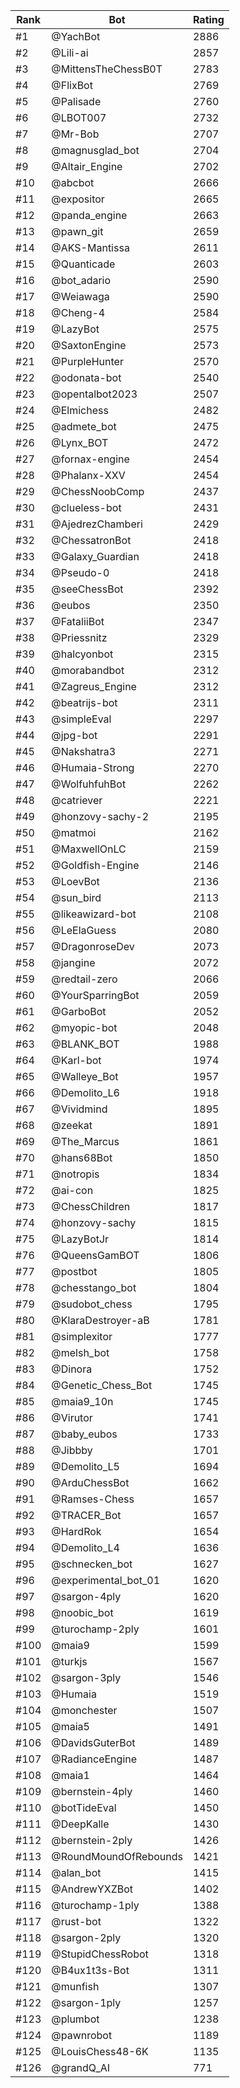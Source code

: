 Rank|Bot|Rating
---|---|---
#1|@YachBot|2886
#2|@Lili-ai|2857
#3|@MittensTheChessB0T|2783
#4|@FlixBot|2769
#5|@Palisade|2760
#6|@LBOT007|2732
#7|@Mr-Bob|2707
#8|@magnusglad_bot|2704
#9|@Altair_Engine|2702
#10|@abcbot|2666
#11|@expositor|2665
#12|@panda_engine|2663
#13|@pawn_git|2659
#14|@AKS-Mantissa|2611
#15|@Quanticade|2603
#16|@bot_adario|2590
#17|@Weiawaga|2590
#18|@Cheng-4|2584
#19|@LazyBot|2575
#20|@SaxtonEngine|2573
#21|@PurpleHunter|2570
#22|@odonata-bot|2540
#23|@opentalbot2023|2507
#24|@Elmichess|2482
#25|@admete_bot|2475
#26|@Lynx_BOT|2472
#27|@fornax-engine|2454
#28|@Phalanx-XXV|2454
#29|@ChessNoobComp|2437
#30|@clueless-bot|2431
#31|@AjedrezChamberi|2429
#32|@ChessatronBot|2418
#33|@Galaxy_Guardian|2418
#34|@Pseudo-0|2418
#35|@seeChessBot|2392
#36|@eubos|2350
#37|@FataliiBot|2347
#38|@Priessnitz|2329
#39|@halcyonbot|2315
#40|@morabandbot|2312
#41|@Zagreus_Engine|2312
#42|@beatrijs-bot|2311
#43|@simpleEval|2297
#44|@jpg-bot|2291
#45|@Nakshatra3|2271
#46|@Humaia-Strong|2270
#47|@WolfuhfuhBot|2262
#48|@catriever|2221
#49|@honzovy-sachy-2|2195
#50|@matmoi|2162
#51|@MaxwellOnLC|2159
#52|@Goldfish-Engine|2146
#53|@LoevBot|2136
#54|@sun_bird|2113
#55|@likeawizard-bot|2108
#56|@LeElaGuess|2080
#57|@DragonroseDev|2073
#58|@jangine|2072
#59|@redtail-zero|2066
#60|@YourSparringBot|2059
#61|@GarboBot|2052
#62|@myopic-bot|2048
#63|@BLANK_BOT|1988
#64|@Karl-bot|1974
#65|@Walleye_Bot|1957
#66|@Demolito_L6|1918
#67|@Vividmind|1895
#68|@zeekat|1891
#69|@The_Marcus|1861
#70|@hans68Bot|1850
#71|@notropis|1834
#72|@ai-con|1825
#73|@ChessChildren|1817
#74|@honzovy-sachy|1815
#75|@LazyBotJr|1814
#76|@QueensGamBOT|1806
#77|@postbot|1805
#78|@chesstango_bot|1804
#79|@sudobot_chess|1795
#80|@KlaraDestroyer-aB|1781
#81|@simplexitor|1777
#82|@melsh_bot|1758
#83|@Dinora|1752
#84|@Genetic_Chess_Bot|1745
#85|@maia9_10n|1745
#86|@Virutor|1741
#87|@baby_eubos|1733
#88|@Jibbby|1701
#89|@Demolito_L5|1694
#90|@ArduChessBot|1662
#91|@Ramses-Chess|1657
#92|@TRACER_Bot|1657
#93|@HardRok|1654
#94|@Demolito_L4|1636
#95|@schnecken_bot|1627
#96|@experimental_bot_01|1620
#97|@sargon-4ply|1620
#98|@noobic_bot|1619
#99|@turochamp-2ply|1601
#100|@maia9|1599
#101|@turkjs|1567
#102|@sargon-3ply|1546
#103|@Humaia|1519
#104|@monchester|1507
#105|@maia5|1491
#106|@DavidsGuterBot|1489
#107|@RadianceEngine|1487
#108|@maia1|1464
#109|@bernstein-4ply|1460
#110|@botTideEval|1450
#111|@DeepKalle|1430
#112|@bernstein-2ply|1426
#113|@RoundMoundOfRebounds|1421
#114|@alan_bot|1415
#115|@AndrewYXZBot|1402
#116|@turochamp-1ply|1388
#117|@rust-bot|1322
#118|@sargon-2ply|1320
#119|@StupidChessRobot|1318
#120|@B4ux1t3s-Bot|1311
#121|@munfish|1307
#122|@sargon-1ply|1257
#123|@plumbot|1238
#124|@pawnrobot|1189
#125|@LouisChess48-6K|1135
#126|@grandQ_AI|771
